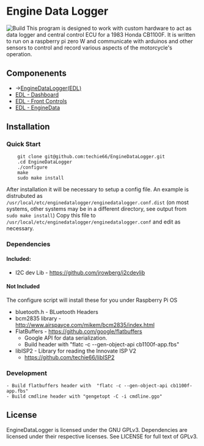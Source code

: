 # Engine Data Logger
![Build](https://github.com/techie66/EngineDataLogger/actions/workflows/c-cpp.yml/badge.svg)
This program is designed to work with custom hardware to act as data logger and central control ECU for a 1983 Honda CB1100F.
It is written to run on a raspberry pi zero W and communicate with arduinos and other sensors to control and record various aspects of the motorcycle's operation.

## Componenents
- ->[EngineDataLogger(EDL)](https://github.com/techie66/EngineDataLogger)
- [EDL - Dashboard](https://github.com/techie66/EngineDataLogger---Dashboard)
- [EDL - Front Controls](https://github.com/techie66/EngineDataLogger-FrontControls)
- [EDL - EngineData](https://github.com/techie66/EngineDataLogger-EngineData)

## Installation
### Quick Start
```
	git clone git@github.com:techie66/EngineDataLogger.git
	.cd EngineDataLogger
	./configure
	make
	sudo make install
```
After installation it will be necessary to setup a config file. An example is distrubuted as `/usr/local/etc/enginedatalogger/enginedatalogger.conf.dist` (on most systems, other systems may be in a different directory, see output from `sudo make install`)
Copy this file to `/usr/local/etc/enginedatalogger/enginedatalogger.conf` and edit as necessary.
 
### Dependencies
#### Included:<br>
- I2C dev Lib - https://github.com/jrowberg/i2cdevlib  

#### Not Included
The configure script will install these for you under Raspberry Pi OS
- bluetooth.h - BLuetooth Headers
- bcm2835 library - http://www.airspayce.com/mikem/bcm2835/index.html  
- FlatBuffers - https://github.com/google/flatbuffers  
	- Google API for data serialization.  
	- Build header with  "flatc -c --gen-object-api cb1100f-app.fbs"  
- libISP2 - Library for reading the Innovate ISP V2
	- https://github.com/techie66/libISP2
### Development
	- Build flatbuffers header with  "flatc -c --gen-object-api cb1100f-app.fbs"  
	- Build cmdline header with "gengetopt -C -i cmdline.ggo"
## License
EngineDataLogger is licensed under the GNU GPLv3. Dependencies are licensed under their respective licenses. See LICENSE for full text of GPLv3.
